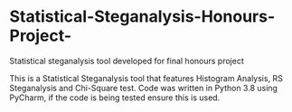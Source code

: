 # Statistical-Steganalysis-Honours-Project-
Statistical steganalysis tool developed for final honours project

This is a Statistical Steganalysis tool that features Histogram Analysis, RS Steganalysis and Chi-Square test.
Code was written in Python 3.8 using PyCharm, if the code is being tested ensure this is used.
